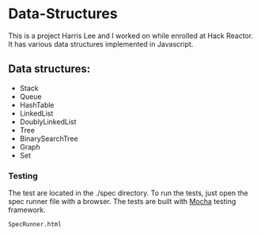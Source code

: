Data-Structures
==============

This is a project Harris Lee and I worked on while enrolled at Hack Reactor. It has various data structures implemented in Javascript.

## Data structures:

- Stack
- Queue
- HashTable
- LinkedList
- DoublyLinkedList
- Tree
- BinarySearchTree
- Graph
- Set

### Testing

The test are located in the ./spec directory. To run the tests, just open the spec runner file with a browser. The tests are built with [Mocha](https://github.com/mochajs/mocha) testing framework.

```
SpecRunner.html
```
